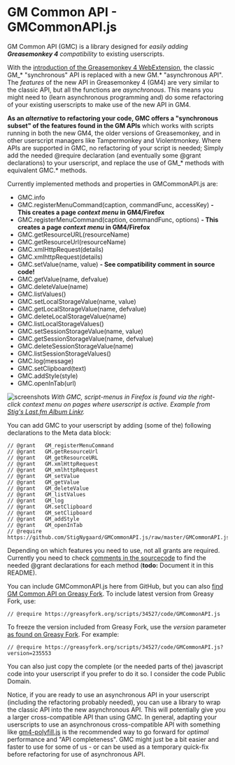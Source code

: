 # GM Common API - GMCommonAPI.js

GM Common API (GMC) is a library designed for _easily adding **Greasemonkey 4** compatibility_ to existing userscripts.

With the [introduction of the Greasemonkey 4 WebExtension](http://www.greasespot.net/2017/09/greasemonkey-4-announcement.html), the classic GM_\* "synchronous" API is replaced with a new GM.\* "asynchronous API". The _features_ of the new API in Greasemonkey 4 (GM4) are very similar to the classic API, but all the functions are _asynchronous_. This means you might need to (learn asynchronous programming and) do some refactoring of your existing userscripts to make use of the new API in GM4.

**As an _alternative_ to refactoring your code, GMC offers a "synchronous subset" of the features found in the GM APIs** which works with scripts running in both the new GM4, the older versions of Greasemonkey, and in other userscript managers like Tampermonkey and Violentmonkey. Where APIs are supported in GMC, no refactoring of your script is needed; Simply add the needed \@require declaration (and eventually some \@grant declarations) to your userscript, and replace the use of GM_\* methods with equivalent GMC.\* methods.

Currently implemented methods and properties in GMCommonAPI.js are:

- GMC.info
- GMC.registerMenuCommand(caption, commandFunc, accessKey)  **- This creates a page _context menu_ in GM4/Firefox**
- GMC.registerMenuCommand(caption, commandFunc, options)  **- This creates a page _context menu_ in GM4/Firefox**
- GMC.getResourceURL(resourceName)
- GMC.getResourceUrl(resourceName)
- GMC.xmlHttpRequest(details)
- GMC.xmlhttpRequest(details)
- GMC.setValue(name, value)  **- See compatibility comment in source code!**
- GMC.getValue(name, defvalue)
- GMC.deleteValue(name)
- GMC.listValues()
- GMC.setLocalStorageValue(name, value)
- GMC.getLocalStorageValue(name, defvalue)
- GMC.deleteLocalStorageValue(name)
- GMC.listLocalStorageValues()
- GMC.setSessionStorageValue(name, value)
- GMC.getSessionStorageValue(name, defvalue)
- GMC.deleteSessionStorageValue(name)
- GMC.listSessionStorageValues()
- GMC.log(message)
- GMC.setClipboard(text)
- GMC.addStyle(style)
- GMC.openInTab(url)

![screenshots](https://greasyfork.org/system/screenshots/screenshots/000/009/048/original/albumlinkr201711-1460x720.png)
*With GMC, script-menus in Firefox is found via the right-click context menu on pages where userscript is active. Example from [Stig's Last.fm Album Linkr](https://greasyfork.org/scripts/21153-stig-s-last-fm-album-linkr).*

You can add GMC to your userscript by adding (some of the) following declarations to the Meta data block:

    // @grant   GM_registerMenuCommand
    // @grant   GM.getResourceUrl
    // @grant   GM_getResourceURL
    // @grant   GM.xmlHttpRequest
    // @grant   GM_xmlhttpRequest
    // @grant   GM_setValue
    // @grant   GM_getValue
    // @grant   GM_deleteValue
    // @grant   GM_listValues
    // @grant   GM_log
    // @grant   GM.setClipboard
    // @grant   GM_setClipboard
    // @grant   GM_addStyle
    // @grant   GM_openInTab
    // @require https://github.com/StigNygaard/GMCommonAPI.js/raw/master/GMCommonAPI.js

Depending on which features you need to use, not all grants are required. Currently you need to check [comments in the sourcecode](https://raw.githubusercontent.com/StigNygaard/GMCommonAPI.js/master/GMCommonAPI.js) to find the needed \@grant declarations for each method (**todo:** Document it in this README).

You can include GMCommonAPI.js here from GitHub, but you can also [find GM Common API on Greasy Fork](https://greasyfork.org/scripts/34527). To include latest version from Greasy Fork, use:
 
    // @require https://greasyfork.org/scripts/34527/code/GMCommonAPI.js

To freeze the version included from Greasy Fork, use the _version_ parameter [as found on Greasy Fork](https://greasyfork.org/scripts/34527). For example:

    // @require https://greasyfork.org/scripts/34527/code/GMCommonAPI.js?version=235553

You can also just copy the complete (or the needed parts of the) javascript code into your userscript if you prefer to do it so. I consider the code Public Domain. 

Notice, if you are ready to use an asynchronous API in your userscript (including the refactoring probably needed), you can use a library to wrap the classic API into the new asynchronous API. This will potentially give you a larger cross-compatible API than using GMC. In general, adapting your userscripts to use an asynchronous cross-compatible API with something like [gm4-polyfill.js](https://github.com/greasemonkey/gm4-polyfill) is the recommended way to go forward for _optimal_ performance and "API completeness". GMC might just be a bit easier and faster to use for some of us - or can be used as a temporary quick-fix before refactoring for use of asynchronous API.
